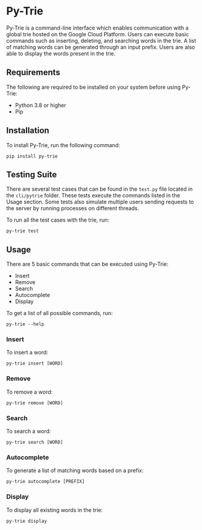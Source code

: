 #  Py-Trie

Py-Trie is a command-line interface which enables communication with a global trie hosted on the Google Cloud Platform. Users can execute basic commands such as inserting, deleting, and searching words in the trie. A list of matching words can be generated through an input prefix. Users are also able to display the words present in the trie.

## Requirements


The following are required to be installed on your system before using Py-Trie:

* Python 3.8 or higher
* Pip

## Installation

To install Py-Trie, run the following command:

```
pip install py-trie
```

## Testing Suite

There are several test cases that can be found in the `test.py` file located in the `cli/pytrie` folder. These tests execute the commands listed in the Usage section. Some tests also simulate multiple users sending requests to the server by running processes on different threads.

To run all the test cases with the trie, run:

```
py-trie test
```

## Usage

There are 5 basic commands that can be executed using Py-Trie:
* Insert
* Remove
* Search
* Autocomplete
* Display

To get a list of all possible commands, run:

```
py-trie --help
```

### Insert

To insert a word:

```
py-trie insert [WORD]
```

### Remove

To remove a word:

```
py-trie remove [WORD]
```

### Search

To search a word:

```
py-trie search [WORD]
```

### Autocomplete

To generate a list of matching words based on a prefix:

```
py-trie autocomplete [PREFIX]
```

### Display

To display all existing words in the trie:

```
py-trie display
```